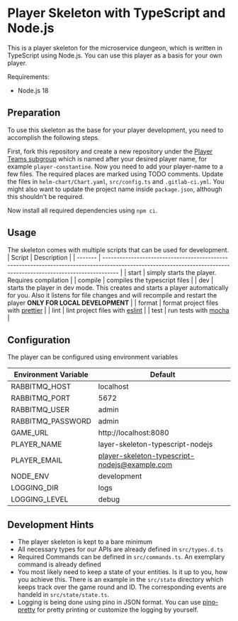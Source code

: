 # Player Skeleton with TypeScript and Node.js

This is a player skeleton for the microservice dungeon, which is written in TypeScript using Node.js.
You can use this player as a basis for your own player.

Requirements:
- Node.js 18

## Preparation

To use this skeleton as the base for your player development, you need to accomplish the following steps.

First, fork this repository and create a new repository under the [Player Teams subgroup](https://gitlab.com/the-microservice-dungeon/player-teams) which is named after your desired player name, for example `player-constantine`.
Now you need to add your player-name to a few files. The required places are marked using TODO comments.
Update the files in `helm-chart/Chart.yaml`, `src/config.ts` and `.gitlab-ci.yml`. You might also want to update the project name inside `package.json`, although this shouldn't be required.

Now install all required dependencies using `npm ci`.

## Usage

The skeleton comes with multiple scripts that can be used for development.
| Script  | Description                                                                                                                                                       |
| ------- | ----------------------------------------------------------------------------------------------------------------------------------------------------------------- |
| start   | simply starts the player. Requires compilation                                                                                                                    |
| compile | compiles the typescript files                                                                                                                                     |
| dev     | starts the player in dev mode. This creates and starts a player automatically for you. Also it listens for file changes and will recompile and restart the player **ONLY FOR LOCAL DEVELOPMENT** |
| format  | format project files with [prettier](https://prettier.io/)                                                                                                        |
| lint    | lint project files with [eslint](https://eslint.org/)                                                                                                             |
| test    | run tests with [mocha](https://mochajs.org/)                                                                                                                      |


## Configuration

The player can be configured using environment variables

| Environment Variable | Default                                       |
| -------------------- | --------------------------------------------- |
| RABBITMQ_HOST        | localhost                                     |
| RABBITMQ_PORT        | 5672                                          |
| RABBITMQ_USER        | admin                                         |
| RABBITMQ_PASSWORD    | admin                                         |
| GAME_URL             | http://localhost:8080                         |
| PLAYER_NAME          | layer-skeleton-typescript-nodejs              |
| PLAYER_EMAIL         | player-skeleton-typescript-nodejs@example.com |
| NODE_ENV             | development                                   |
| LOGGING_DIR          | logs                                          |
| LOGGING_LEVEL        | debug                                         |

## Development Hints

- The player skeleton is kept to a bare minimum
- All necessary types for our APIs are already defined in `src/types.d.ts`
- Required Commands can be defined in `src/commands.ts`. An exemplary command is already defined
- You most likely need to keep a state of your entities. Is it up to you, how you achieve this. There is an example in the `src/state` directory which keeps track over the game round and ID. The corresponding events are handeld in `src/state/state.ts`.
- Logging is being done using pino in JSON format. You can use [pino-pretty](https://github.com/pinojs/pino-pretty) for pretty printing or customize the logging by yourself.